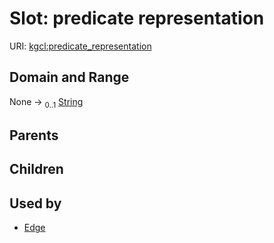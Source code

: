 
# Slot: predicate representation




URI: [kgcl:predicate_representation](http://w3id.org/kgcl/predicate_representation)


## Domain and Range

None &#8594;  <sub>0..1</sub> [String](types/String.md)

## Parents


## Children


## Used by

 * [Edge](Edge.md)
